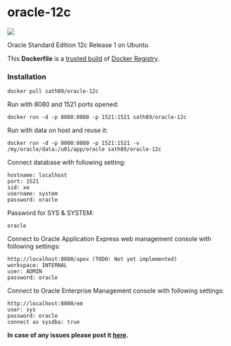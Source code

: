 oracle-12c
============================
[![](https://badge.imagelayers.io/sath89/oracle-12c:latest.svg)](https://imagelayers.io/?images=sath89/oracle-12c:latest 'Get your own badge on imagelayers.io')

Oracle Standard Edition 12c Release 1 on Ubuntu

This **Dockerfile** is a [trusted build](https://registry.hub.docker.com/u/sath89/oracle-12c/) of [Docker Registry](https://registry.hub.docker.com/).

### Installation

    docker pull sath89/oracle-12c

Run with 8080 and 1521 ports opened:

    docker run -d -p 8080:8080 -p 1521:1521 sath89/oracle-12c

Run with data on host and reuse it:

    docker run -d -p 8080:8080 -p 1521:1521 -v /my/oracle/data:/u01/app/oracle sath89/oracle-12c

Connect database with following setting:

    hostname: localhost
    port: 1521
    sid: xe
    username: system
    password: oracle

Password for SYS & SYSTEM:

    oracle

Connect to Oracle Application Express web management console with following settings:

    http://localhost:8080/apex (TODO: Not yet implemented)
    workspace: INTERNAL
    user: ADMIN
    password: oracle

Connect to Oracle Enterprise Management console with following settings:

    http://localhost:8080/em
    user: sys
    password: oracle
    connect as sysdba: true


**In case of any issues please post it [here](https://github.com/MaksymBilenko/docker-oracle-12c/issues).**


